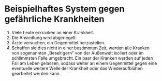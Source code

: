# Beispielhaftes System gegen gefährliche Krankheiten

1. Viele Leute erkranken an einer Krankheit.
2. Die Ansiedlung wird abgeriegelt.
3. Ärzte versuchen, ein Gegenmittel herzustellen.
4. Schaffen sie dies nicht in einer bestimmten Zeit, werden alle Kranken von sogenannten „Beseitigern" von der Außenwelt isoliert oder im schlimmsten Falle umgebracht. Ein paar der Kranken werden auf jeden Fall am Leben gelassen, sodass weiter an einem Gegenmittel gegen eine eventuelle weitere Welle der Krankheit oder das Wiederaufblühen gearbeitet werden kann.

